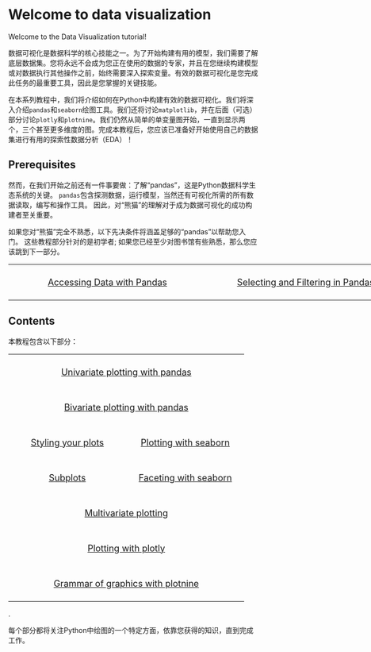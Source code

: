 # Welcome to data visualization

Welcome to the Data Visualization tutorial!

数据可视化是数据科学的核心技能之一。为了开始构建有用的模型，我们需要了解底层数据集。您将永远不会成为您正在使用的数据的专家，并且在您继续构建模型或对数据执行其他操作之前，始终需要深入探索变量。有效的数据可视化是您完成此任务的最重要工具，因此是您掌握的关键技能。

在本系列教程中，我们将介绍如何在Python中构建有效的数据可视化。我们将深入介绍`pandas`和`seaborn`绘图工具。我们还将讨论`matplotlib`，并在后面（可选）部分讨论`plotly`和`plotnine`。我们仍然从简单的单变量图开始，一直到显示两个，三个甚至更多维度的图。完成本教程后，您应该已准备好开始使用自己的数据集进行有用的探索性数据分析（EDA）！

## Prerequisites

然而，在我们开始之前还有一件事要做：了解“pandas”，这是Python数据科学生态系统的关键。 `pandas`包含探测数据，运行模型，当然还有可视化所需的所有数据读取，编写和操作工具。 因此，对“熊猫”的理解对于成为数据可视化的成功构建者至关重要。

如果您对“熊猫”完全不熟悉，以下先决条件将涵盖足够的“pandas”以帮助您入门。 这些教程部分针对的是初学者; 如果您已经至少对图书馆有些熟悉，那么您应该跳到下一部分。

<table style="width:800px;">
<tr>
<td colspan=2 style="padding:25px; text-align:center; font-size:18px; width:33%"><a href="https://www.kaggle.com/sohier/tutorial-accessing-data-with-pandas/">Accessing Data with Pandas</a></td>
<td colspan=2 style="padding:25px; text-align:center; font-size:18px; width:33%"><a href="https://www.kaggle.com/dansbecker/selecting-and-filtering-in-pandas">Selecting and Filtering in Pandas</a></td>
<!--
<td colspan=2 style="padding:25px; text-align:center; font-size:18px; width:33%"><a href="https://www.kaggle.com/residentmario/just-enough-pandas-optional/">Prerequisite 3</a></td>
-->
</tr>
</table>

## Contents

本教程包含以下部分：

<table style="width:800px">
<tr>
<td colspan=2 style="padding:25px; text-align:center; font-size:18px;"><a href="https://www.kaggle.com/residentmario/univariate-plotting-with-pandas">Univariate plotting with pandas</a></td>
</tr>
<tr>
<td colspan=2 style="padding:25px; text-align:center; font-size:18px;"><a href="https://www.kaggle.com/residentmario/bivariate-plotting-with-pandas">Bivariate plotting with pandas</a></td>
</tr>
<tr>
<td style="padding:25px; text-align:center; font-size:18px; width:50%"><a href="https://www.kaggle.com/residentmario/styling-your-plots/">Styling your plots</a>
</td>
<td style="padding:25px; text-align:center; font-size:18px; width:50%"><a href="https://www.kaggle.com/residentmario/plotting-with-seaborn">Plotting with seaborn</a>
</td>
</tr>
<tr>
<td style="padding:25px; text-align:center; font-size:18px; width:50%"><a href="https://www.kaggle.com/residentmario/subplots/">Subplots</a></td>
<td style="padding:25px; text-align:center; font-size:18px;width:50%"><a href="https://www.kaggle.com/residentmario/faceting-with-seaborn/">Faceting with seaborn</a></td>
</tr>
<tr>
<td colspan=2 style="padding:25px; text-align:center; font-size:18px;"><a href="https://www.kaggle.com/residentmario/multivariate-plotting">Multivariate plotting</a></td>
</tr>
<tr>
<td colspan=2 style="padding:25px; text-align:center; font-size:18px;"><a href="https://www.kaggle.com/residentmario/introduction-to-plotly-optional/">Plotting with plotly</a></td>
</tr>
<tr>
<td colspan=2 style="padding:25px; text-align:center; font-size:18px;"><a href="https://www.kaggle.com/residentmario/grammer-of-graphics-with-plotnine-optional/">Grammar of graphics with plotnine</a></td>
</tr>
</table>

.

每个部分都将关注Python中绘图的一个特定方面，依靠您获得的知识，直到完成工作。
